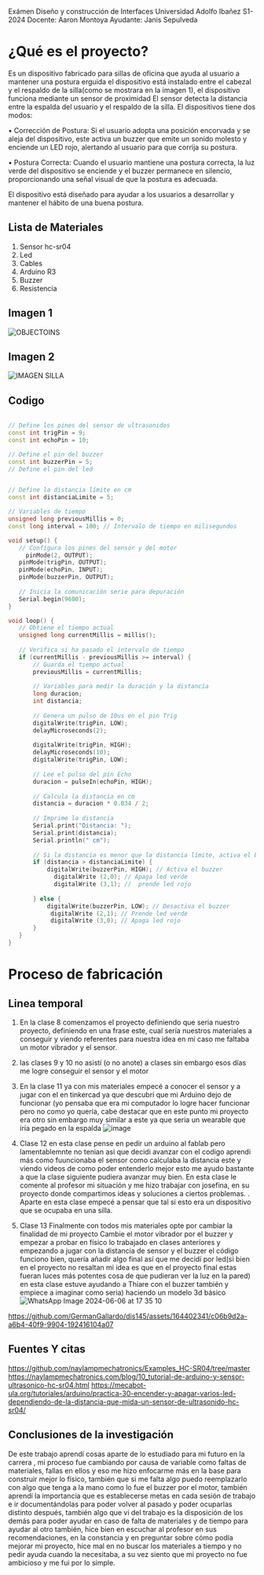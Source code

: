 Exámen Diseño y construcción de Interfaces
Universidad Adolfo Ibañez
S1-2024
Docente: Aaron Montoya
Ayudante: Janis Sepulveda

# ¿Qué es el proyecto?
Es un dispositivo fabricado para sillas de oficina que ayuda al usuario a mantener una postura erguida 
el dispositivo está instalado entre el cabezal y el respaldo de la silla(como se mostrara en la imagen 1), el dispositivo funciona mediante un sensor de proximidad El sensor detecta la distancia entre la espalda del usuario y el respaldo de la silla.
El dispositivos tiene dos modos:


•	Corrección de Postura: Si el usuario adopta una posición encorvada y se aleja del dispositivo, este activa un buzzer que emite un sonido molesto y enciende un LED rojo, alertando al usuario para que corrija su postura.


•	Postura Correcta: Cuando el usuario mantiene una postura correcta, la luz verde del dispositivo se enciende y el buzzer permanece en silencio, proporcionando una señal visual de que la postura es adecuada.


El dispositivo está diseñado para ayudar a los usuarios a desarrollar y mantener el hábito de una buena postura. 


## Lista de Materiales

1. Sensor hc-sr04
1. Led
2. Cables
3. Arduino R3
4.  Buzzer
5.  Resistencia 


## Imagen 1
![OBJECTOINS](https://github.com/GermanGallardo/dis145/assets/164402341/8e1ad860-4736-48a2-acbb-e493a8d31507)


## Imagen 2
![IMAGEN SILLA](https://github.com/GermanGallardo/dis145/assets/164402341/5d40c139-f70e-4d6a-9ebe-c85ce8f6e5ff)


## Codigo
```cpp

// Define los pines del sensor de ultrasonidos
const int trigPin = 9;
const int echoPin = 10;

// Define el pin del buzzer
const int buzzerPin = 5;
// Define el pin del led


// Define la distancia límite en cm
const int distanciaLimite = 5;

// Variables de tiempo
unsigned long previousMillis = 0;
const long interval = 100; // Intervalo de tiempo en milisegundos

void setup() {
   // Configura los pines del sensor y del motor
     pinMode(2, OUTPUT);
   pinMode(trigPin, OUTPUT);
   pinMode(echoPin, INPUT);
   pinMode(buzzerPin, OUTPUT);
   
   // Inicia la comunicación serie para depuración
   Serial.begin(9600);
}

void loop() {
   // Obtiene el tiempo actual
   unsigned long currentMillis = millis();
   
   // Verifica si ha pasado el intervalo de tiempo
   if (currentMillis - previousMillis >= interval) {
       // Guarda el tiempo actual
       previousMillis = currentMillis;
       
       // Variables para medir la duración y la distancia
       long duracion;
       int distancia;
       
       // Genera un pulso de 10us en el pin Trig
       digitalWrite(trigPin, LOW);
       delayMicroseconds(2);
       
       digitalWrite(trigPin, HIGH);
       delayMicroseconds(10);
       digitalWrite(trigPin, LOW);
       
       // Lee el pulso del pin Echo
       duracion = pulseIn(echoPin, HIGH);
       
       // Calcula la distancia en cm
       distancia = duracion * 0.034 / 2;
       
       // Imprime la distancia 
       Serial.print("Distancia: ");
       Serial.print(distancia);
       Serial.println(" cm");
       
       // Si la distancia es menor que la distancia límite, activa el buzzer
       if (distancia > distanciaLimite) {
           digitalWrite(buzzerPin, HIGH); // Activa el buzzer
             digitalWrite (2,0); // Apaga led verde
             digitalWrite (3,1); //  prende led rojo
           
       } else {
           digitalWrite(buzzerPin, LOW); // Desactiva el buzzer
            digitalWrite (2,1); // Prende led verde
            digitalWrite (3,0); // Apaga led rojo
       }
   }
}
```
# Proceso de fabricación 
## Linea temporal 
1. En la clase 8 comenzamos el proyecto definiendo que seria nuestro proyecto, definiendo en una frase este, cual sería nuestros materiales a conseguir y viendo referentes para nuestra idea en mi caso me faltaba un motor vibrador y el sensor. 
1. las clases 9 y 10 no asistí (o no anote) a clases sin embargo esos días me logre conseguir el sensor y el motor
1. En la clase 11 ya con mis materiales empecé a conocer el sensor y a jugar con el en tinkercad ya que descubrí que mi Arduino dejo de funcionar (yo pensaba que era mi computador  lo logre hacer funcionar pero no como yo quería, cabe destacar que en este punto mi proyecto era otro sin embargo muy similar a este ya que seria un wearable que iría pegado en la espalda
   ![image](https://github.com/GermanGallardo/dis145/assets/164402341/5a68614d-e178-4cdb-bde3-389847606c88)

  1. Clase 12  en esta clase pense en pedir un arduino al fablab pero lamentablemnte no tenian  asi que decidi avanzar con el codigo aprendi más como fuuncionaba el sensor como calculaba la distancia este y viendo videos de como poder entenderlo mejor esto me ayudo bastante a que la clase siguiente pudiera avanzar muy bien.
En esta clase le comente al profesor mi situación y me hizo trabajar con josefina, en su proyecto donde compartimos ideas y soluciones a ciertos problemas.
. Aparte en esta clase empecé a pensar que tal si esto era un dispositivo que se ocupaba en una silla.


1. Clase 13 Finalmente con todos mis materiales opte por cambiar la finalidad de mi proyecto 
Cambie el motor vibrador por el buzzer y empezar a probar en físico lo trabajado en clases anteriores y empezando a jugar con la distancia de sensor y el buzzer el código funciono bien, quería añadir algo final así que me decidí por led(si bien en el proyecto no resaltan mi idea es que en el proyecto final estas fueran luces más potentes cosa de que pudieran ver la luz en la pared) en esta clase estuve ayudando a Thiare con el buzzer también y empiece a imaginar como seria) haciendo un modelo 3d básico
![WhatsApp Image 2024-06-06 at 17 35 10](https://github.com/GermanGallardo/dis145/assets/164402341/64591e15-2407-41aa-bb6d-80dedf9a6e24)


https://github.com/GermanGallardo/dis145/assets/164402341/c06b9d2a-a6b4-40f9-9904-192416104a07




## Fuentes Y citas
https://github.com/naylampmechatronics/Examples_HC-SR04/tree/master
https://naylampmechatronics.com/blog/10_tutorial-de-arduino-y-sensor-ultrasonico-hc-sr04.html
https://mecabot-ula.org/tutoriales/arduino/practica-30-encender-y-apagar-varios-led-dependiendo-de-la-distancia-que-mida-un-sensor-de-ultrasonido-hc-sr04/
## Conclusiones de la investigación

De este trabajo aprendí cosas aparte de lo estudiado para mi futuro en la carrera , mi proceso fue cambiando por causa de variable como faltas de materiales, fallas en ellos y eso me hizo enfocarme  más en la base para construir mejor lo físico, también que si me falta algo puedo reemplazarlo con algo que tenga a la mano como lo fue el buzzer por el motor, también aprendí la importancia que es establecerse metas en cada sesión de trabajo e ir documentándolas para poder volver al pasado y poder ocuparlas distinto después, también algo que vi del trabajo es la disposición de los demás para poder ayudar en caso de falta de materiales y de tiempo para ayudar al otro también, hice bien en escuchar al profesor en sus recomendaciones, en la constancia y en preguntar sobre cómo podía mejorar mi proyecto, hice mal en no buscar los materiales a tiempo y no pedir ayuda cuando la necesitaba, a su vez siento que mi proyecto no fue ambicioso y me fui por lo simple. 


